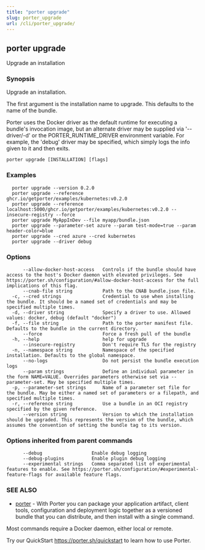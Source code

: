 ```yaml
---
title: "porter upgrade"
slug: porter_upgrade
url: /cli/porter_upgrade/
---
```

## porter upgrade

Upgrade an installation

### Synopsis

Upgrade an installation.

The first argument is the installation name to upgrade. This defaults to the name of the bundle.

Porter uses the Docker driver as the default runtime for executing a bundle's invocation image, but an alternate driver may be supplied via '--driver/-d' or the PORTER_RUNTIME_DRIVER environment variable.
For example, the 'debug' driver may be specified, which simply logs the info given to it and then exits.

```
porter upgrade [INSTALLATION] [flags]
```

### Examples

```
  porter upgrade --version 0.2.0
  porter upgrade --reference ghcr.io/getporter/examples/kubernetes:v0.2.0
  porter upgrade --reference localhost:5000/ghcr.io/getporter/examples/kubernetes:v0.2.0 --insecure-registry --force
  porter upgrade MyAppInDev --file myapp/bundle.json
  porter upgrade --parameter-set azure --param test-mode=true --param header-color=blue
  porter upgrade --cred azure --cred kubernetes
  porter upgrade --driver debug

```

### Options

```
      --allow-docker-host-access   Controls if the bundle should have access to the host's Docker daemon with elevated privileges. See https://porter.sh/configuration/#allow-docker-host-access for the full implications of this flag.
      --cnab-file string           Path to the CNAB bundle.json file.
  -c, --cred strings               Credential to use when installing the bundle. It should be a named set of credentials and may be specified multiple times.
  -d, --driver string              Specify a driver to use. Allowed values: docker, debug (default "docker")
  -f, --file string                Path to the porter manifest file. Defaults to the bundle in the current directory.
      --force                      Force a fresh pull of the bundle
  -h, --help                       help for upgrade
      --insecure-registry          Don't require TLS for the registry
  -n, --namespace string           Namespace of the specified installation. Defaults to the global namespace.
      --no-logs                    Do not persist the bundle execution logs
      --param strings              Define an individual parameter in the form NAME=VALUE. Overrides parameters otherwise set via --parameter-set. May be specified multiple times.
  -p, --parameter-set strings      Name of a parameter set file for the bundle. May be either a named set of parameters or a filepath, and specified multiple times.
  -r, --reference string           Use a bundle in an OCI registry specified by the given reference.
      --version string             Version to which the installation should be upgraded. This represents the version of the bundle, which assumes the convention of setting the bundle tag to its version.
```

### Options inherited from parent commands

```
      --debug                  Enable debug logging
      --debug-plugins          Enable plugin debug logging
      --experimental strings   Comma separated list of experimental features to enable. See https://porter.sh/configuration/#experimental-feature-flags for available feature flags.
```

### SEE ALSO

* [porter](/cli/porter/)	 - With Porter you can package your application artifact, client tools, configuration and deployment logic together as a versioned bundle that you can distribute, and then install with a single command.

Most commands require a Docker daemon, either local or remote.

Try our QuickStart https://porter.sh/quickstart to learn how to use Porter.


